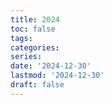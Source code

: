 ```yaml
---
title: 2024
toc: false
tags:
categories: 
series:
date: '2024-12-30'
lastmod: '2024-12-30'
draft: false
---
```

